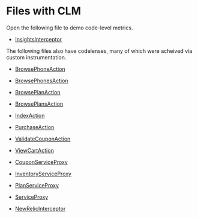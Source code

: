 # Files with CLM

Open the following file to demo code-level metrics.

- [InsightsInterceptor](WebPortal/Java/src/main/java/acme/storefront/InsightsInterceptor.java)

The following files also have codelenses, many of which were acheived via custom instrumentation.

- [BrowsePhoneAction](WebPortal/Java/src/main/java/acme/storefront/action/BrowsePhoneAction.java)
- [BrowsePhonesAction](WebPortal/Java/src/main/java/acme/storefront/action/BrowsePhonesAction.java)
- [BrowsePlanAction](WebPortal/Java/src/main/java/acme/storefront/action/BrowsePlanAction.java)
- [BrowsePlansAction](WebPortal/Java/src/main/java/acme/storefront/action/BrowsePlansAction.java)
- [IndexAction](WebPortal/Java/src/main/java/acme/storefront/action/IndexAction.java)
- [PurchaseAction](WebPortal/Java/src/main/java/acme/storefront/action/PurchaseAction.java)
- [ValidateCouponAction](WebPortal/Java/src/main/java/acme/storefront/action/ValidateCouponAction.java)
- [ViewCartAction](WebPortal/Java/src/main/java/acme/storefront/action/ViewCartAction.java)


- [CouponServiceProxy](WebPortal/Java/src/main/java/acme/storefront/serviceproxy/CouponServiceProxy.java)
- [InventoryServiceProxy](WebPortal/Java/src/main/java/acme/storefront/serviceproxy/InventoryServiceProxy.java)
- [PlanServiceProxy](WebPortal/Java/src/main/java/acme/storefront/serviceproxy/PlanServiceProxy.java)
- [ServiceProxy](WebPortal/Java/src/main/java/acme/storefront/serviceproxy/ServiceProxy.java)
- [NewRelicInterceptor](WebPortal/Java/src/main/java/acme/storefront/NewRelicInterceptor.java)


